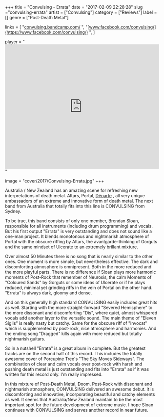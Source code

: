 +++
title = "Convulsing - Errata"
date = "2017-02-09 22:28:28"
slug ="convulsing-errata"
artist = ["Convulsing"]
category = ["Reviews"]
label = []
genre = ["Post-Death Metal"]

links = [
    "[convulsing.bandcamp.com/](https://convulsing.bandcamp.com/)  ",
    "[www.facebook.com/convulsing/](https://www.facebook.com/convulsing/)  ",
]

player = "<iframe style='border: 0; width: 100%; height: 406px;' src='https://bandcamp.com/EmbeddedPlayer/album=1553009665/size=large/bgcol=333333/linkcol=ffffff/artwork=none/transparent=true/' ></iframe>"

image = "cover/2017/Convulsing-Errata.jpg"
+++

Australia / New Zealand has an amazing scene for refreshing new interpretations of death metal. Altars, Portal, [Départe](https://thenocturnalsilence.de/artist/departe/)  , all very unique ambassadors of an extreme and innovative form of death metal. The next band from Australia that totally fits into this line is CONVULSING from Sydney.

To be true, this band consists of only one member, Brendan Sloan, responsible for all instruments (including drum programming) and vocals. But his first output "Errata" is very outstanding and does not sound like a one-man project. It blends monotonous and nightmarish atmosphere of Portal with the obscure riffing by Altars, the avantgarde-thinking of Gorguts and the same mindset of Ulcerate to an extremely brillant mixture.

Over almost 50 Minutes there is no song that is nearly similar to the other ones. One moment is more simple, but nevertheless effective. The dark and discomforting atmosphere is omnipresent. Both in the more reduced and the more playful parts. There is no difference if Sloan plays more harmonic moments of Post-Rock that remember of Neurosis, the calm Moments of "Coloured Sands" by Gorguts or some ideas of Ulcerate or if he plays reduced, minimal yet grinding riffs in the vein of Portal on the other hand. "Errata" is always dark, gloomy and dense.

And on this generally high standard CONVULSING easily includes great hits as well. Starting with the more straight-forward "Severed Hemisphere" to the more dissonant and discomforting "Dis", where quiet, almost whispered vocals add another layer to the versatile sound. The main theme of "Eleven Sigils" is really nasty but catchy. Same for the obscure riff of "Invocat" which is supplemented by post-rock, nice atmosphere and harmonies. And the ending song "Dragged" kills again with more reduced but totally nightmarish guitars.

So in a nutshell "Errata" is a great album in complete. But the greatest tracks are on the second half of this record. This includes the totally awesome cover of Porcupine Tree's "The Sky Moves Sideways". The combination of clear and calm vocals over post-rock with harsh and pushing death metal is just outstanding and fits into "Errata" as if it was written for this record only. I'm really impressed.

In this mixture of Post-Death Metal, Doom, Post-Rock with dissonant and nightmarish atmosphere, CONVULSING delivered an awesome debut. It is discomforting and innovative, incorporating beautiful and catchy elements as well. It seems that Australia/New Zealand maintain to be the most important spot for the future development of extreme music. I hope Sloan continues with CONVULSING and serves another record in near future.
